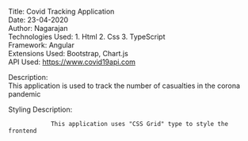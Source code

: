 Title: Covid Tracking Application<br/>
Date: 23-04-2020<br/>
Author: Nagarajan <br/>
Technologies Used: 1. Html  2. Css 3. TypeScript<br/>
Framework: Angular<br/>
Extensions Used: Bootstrap, Chart.js<br/>
API Used: https://www.covid19api.com<br/>

Description:<br/>
                This application is used to track the number of casualties in the corona pandemic<br/>

Styling Description:

                This application uses "CSS Grid" type to style the frontend
